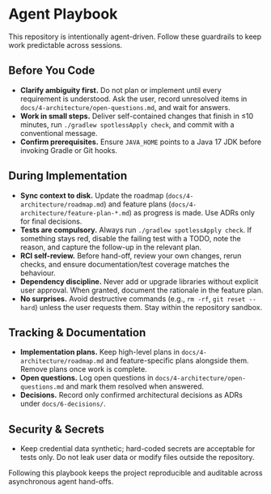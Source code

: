 # Agent Playbook

This repository is intentionally agent-driven. Follow these guardrails to keep work predictable across sessions.

## Before You Code
- **Clarify ambiguity first.** Do not plan or implement until every requirement is understood. Ask the user, record unresolved items in `docs/4-architecture/open-questions.md`, and wait for answers.
- **Work in small steps.** Deliver self-contained changes that finish in ≤10 minutes, run `./gradlew spotlessApply check`, and commit with a conventional message.
- **Confirm prerequisites.** Ensure `JAVA_HOME` points to a Java 17 JDK before invoking Gradle or Git hooks.

## During Implementation
- **Sync context to disk.** Update the roadmap (`docs/4-architecture/roadmap.md`) and feature plans (`docs/4-architecture/feature-plan-*.md`) as progress is made. Use ADRs only for final decisions.
- **Tests are compulsory.** Always run `./gradlew spotlessApply check`. If something stays red, disable the failing test with a TODO, note the reason, and capture the follow-up in the relevant plan.
- **RCI self-review.** Before hand-off, review your own changes, rerun checks, and ensure documentation/test coverage matches the behaviour.
- **Dependency discipline.** Never add or upgrade libraries without explicit user approval. When granted, document the rationale in the feature plan.
- **No surprises.** Avoid destructive commands (e.g., `rm -rf`, `git reset --hard`) unless the user requests them. Stay within the repository sandbox.

## Tracking & Documentation
- **Implementation plans.** Keep high-level plans in `docs/4-architecture/roadmap.md` and feature-specific plans alongside them. Remove plans once work is complete.
- **Open questions.** Log open questions in `docs/4-architecture/open-questions.md` and mark them resolved when answered.
- **Decisions.** Record only confirmed architectural decisions as ADRs under `docs/6-decisions/`.

## Security & Secrets
- Keep credential data synthetic; hard-coded secrets are acceptable for tests only. Do not leak user data or modify files outside the repository.

Following this playbook keeps the project reproducible and auditable across asynchronous agent hand-offs.
